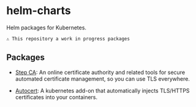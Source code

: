 # helm-charts
Helm packages for Kubernetes.

```text
⚠️ This repository a work in progress packages
```

## Packages

* [Step CA](./step-ca/README.md): An online certificate authority and related
  tools for secure automated certificate management, so you can use TLS
  everywhere.

* [Autocert](./autocert/REAMDE.md): A kubernetes add-on that automatically
  injects TLS/HTTPS certificates into your containers.
